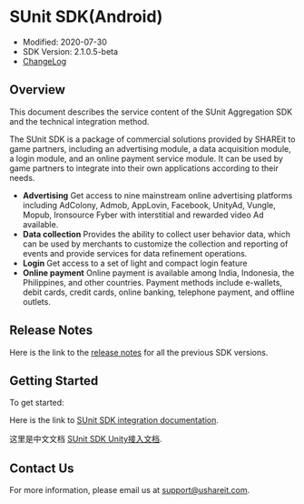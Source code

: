 # SUnit SDK(Android)
* Modified: 2020-07-30
* SDK Version: 2.1.0.5-beta
* [ChangeLog](https://github.com/sunitsdk/SUnitUnityDemo/blob/master_210/CHANGELOG.md)

## Overview

This document describes the service content of the SUnit Aggregation SDK and the technical integration method.

The SUnit SDK is a package of commercial solutions provided by SHAREit to game partners, including an advertising module, a data acquisition module, a login module, and an online payment service module. It can be used by game partners to integrate into their own applications according to their needs.

  -	**Advertising**
    Get access to nine mainstream online advertising platforms including AdColony, Admob, AppLovin, Facebook, UnityAd, Vungle, Mopub, Ironsource Fyber with  interstitial and rewarded video Ad available. 
  -	**Data collection**
    Provides the ability to collect user behavior data, which can be used by merchants to customize the collection and reporting of events and provide services for data refinement operations.  
  -	**Login**
    Get access to a set of light and compact login feature
  -	**Online payment**
    Online payment is available among India, Indonesia, the Philippines, and other countries. Payment methods include e-wallets, debit cards, credit cards, online banking, telephone payment, and offline outlets. 



## Release Notes

Here is the link to the [release notes](https://github.com/sunitsdk/SUnitUnityDemo/blob/master/CHANGELOG.md) for all the previous SDK versions.

## Getting Started

To get started:

Here is the link to [SUnit SDK integration documentation](https://github.com/sunitsdk/SUnitUnityDemo/wiki/SUnit-SDK-Documentation(Unity)).

这里是中文文档 [SUnit SDK Unity接入文档](https://github.com/sunitsdk/SUnitUnityDemo/wiki).

## Contact Us

For more information, please email us at [support@ushareit.com](mailto:chenbin@ushareit.com).


